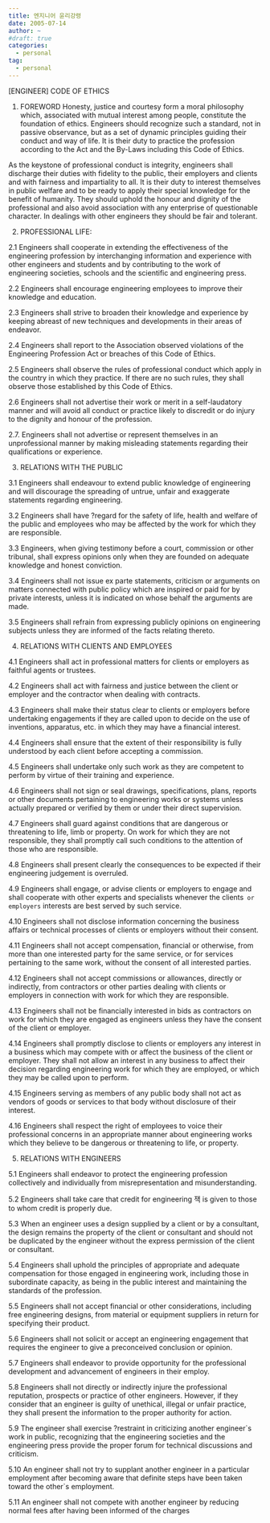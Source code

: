 ```yaml
---
title: 엔지니어 윤리강령
date: 2005-07-14
author: ~
#draft: true
categories:
  - personal
tag:
  - personal
---
```




[ENGINEER] CODE OF ETHICS 

1. FOREWORD 
Honesty, justice and courtesy form a moral philosophy which, associated with mutual interest among people, constitute the foundation of ethics.  Engineers should recognize such a standard, not in passive observance, but as a set of dynamic principles guiding their conduct and way of life.  It is their duty to practice the profession according to the Act and the By-Laws including this Code of Ethics. 

As the keystone of professional conduct is integrity, engineers shall discharge their duties with fidelity to the public, their employers and clients and with fairness and impartiality to all.  It is their duty to interest themselves in public welfare and to be ready to apply their special knowledge for the benefit of humanity.  They should uphold the honour and dignity of the professional and also avoid association with any enterprise of questionable character.  In dealings with other engineers they should be fair and tolerant. 


2. PROFESSIONAL LIFE: 

2.1 Engineers shall cooperate in extending the effectiveness of the engineering profession by interchanging information and experience with other engineers and students and by contributing to the work of engineering societies, schools and the scientific and engineering press. 

2.2 Engineers shall encourage engineering employees to improve their knowledge and education. 

2.3 Engineers shall strive to broaden their knowledge and experience by keeping abreast of new techniques and developments in their areas of endeavor. 

2.4  Engineers shall report to the Association observed violations of the Engineering Profession Act or breaches of this Code of Ethics. 

2.5  Engineers shall observe the rules of professional conduct which apply in the country in which they practice.  If there are no such rules, they shall observe those established by this Code of Ethics. 

2.6 Engineers shall not advertise their work or merit in a self-laudatory manner and will avoid all conduct or practice likely to discredit or do injury to the dignity and honour of the profession. 

2.7.  Engineers shall not advertise or represent themselves in an unprofessional manner by making misleading statements regarding their qualifications or experience. 


3. RELATIONS WITH THE PUBLIC 

3.1  Engineers shall endeavour to extend public knowledge of engineering and will discourage the spreading of untrue, unfair and exaggerate statements regarding engineering. 

3.2  Engineers shall have ?regard for the safety of life, health and welfare of the public and employees who may be affected by the work for which they are responsible. 

3.3  Engineers, when giving testimony before a court, commission or other tribunal, shall express opinions only when they are founded on adequate knowledge and honest conviction. 

3.4 Engineers shall not issue ex parte statements, criticism or arguments on matters connected with public policy which are inspired or paid for by private interests, unless it is indicated on whose behalf the arguments are made. 

3.5  Engineers shall refrain from expressing publicly opinions on engineering subjects unless they are informed of the facts relating thereto. 


4. RELATIONS WITH CLIENTS AND EMPLOYEES 

4.1  Engineers shall act in professional matters for clients or employers as faithful agents or trustees. 

4.2  Engineers shall act with fairness and justice between the client or employer and the contractor when dealing with contracts. 

4.3 Engineers shall make their status clear to clients or employers before undertaking engagements if they are called upon to decide on the use of inventions, apparatus, etc. in which they may have a financial interest. 

4.4  Engineers shall ensure that the extent of their responsibility is fully understood by each client before accepting a commission. 

4.5  Engineers shall undertake only such work as they are competent to perform by virtue of their training and experience. 

4.6  Engineers shall not sign or seal drawings, specifications, plans, reports or other documents pertaining to engineering works or systems unless actually prepared or verified by them or under their direct supervision. 

4.7  Engineers shall guard against conditions that are dangerous or threatening to life, limb or property.  On work for which they are not responsible, they shall promptly call such conditions to the attention of those who are responsible. 

4.8  Engineers shall present clearly the consequences to be expected if their engineering judgement is overruled. 

4.9  Engineers shall engage, or advise clients or employers to engage and shall cooperate with other experts and specialists whenever the clients` or employers` interests are best served by such service. 

4.10  Engineers shall not disclose information concerning the business affairs or technical processes of clients or employers without their consent. 

4.11   Engineers shall not accept compensation, financial or otherwise, from more than one interested party for the same service, or for services pertaining to the same work, without the consent of all interested parties. 

4.12  Engineers shall not accept commissions or allowances, directly or indirectly, from contractors or other parties dealing with clients or employers in connection with work for which they are responsible. 

4.13  Engineers shall not be financially interested in bids as contractors on work for which they are engaged as engineers unless they have the consent of the client or employer. 

4.14  Engineers shall promptly disclose to clients or employers any interest in a business which may compete with or affect the business of the client or employer.  They shall not allow an interest in any business to affect their decision regarding engineering work for which they are employed, or which they may be called upon to perform. 

4.15  Engineers serving as members of any public body shall not act as vendors of goods or services to that body without disclosure of their interest. 

4.16  Engineers shall respect the right of employees to voice their professional concerns in an appropriate manner about engineering works which they believe to be dangerous or threatening to life, or property. 


5.  RELATIONS WITH ENGINEERS 

5.1  Engineers shall endeavor to protect the engineering profession collectively and individually from misrepresentation and misunderstanding. 

5.2  Engineers shall take care that credit for engineering 잭 is given to those to whom credit is properly due. 

5.3  When an engineer uses a design supplied by a client or by a consultant, the design remains the property of the client or consultant and should not be duplicated by the engineer without the express permission of the client or consultant. 

5.4  Engineers shall uphold the principles of appropriate and adequate compensation for those engaged in engineering work, including those in subordinate capacity, as being in the public interest and maintaining the standards of the profession. 

5.5  Engineers shall not accept financial or other considerations, including free engineering designs, from material or equipment suppliers in return for specifying their product. 

5.6  Engineers shall not solicit or accept an engineering engagement that requires the engineer to give a preconceived conclusion or opinion. 

5.7  Engineers shall endeavor to provide opportunity for the professional development and advancement of engineers in their employ. 

5.8  Engineers shall not directly or indirectly injure the professional reputation, prospects or practice of other engineers.  However, if they consider that an engineer is guilty of unethical, illegal or unfair practice, they shall present the information to the proper authority for action. 

5.9  The engineer shall exercise ?restraint in criticizing another engineer`s work in public, recognizing that the engineering societies and the engineering press provide the proper forum for technical discussions and criticism. 

5.10  An engineer shall not try to supplant another engineer in a particular employment after becoming aware that definite steps have been taken toward the other`s employment. 

5.11 An engineer shall not compete with another engineer by reducing normal fees after having been informed of the charges 



